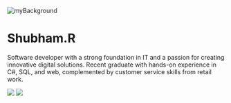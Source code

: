 ![myBackground](https://github.com/user-attachments/assets/be7b57f1-b6c8-46ec-ac63-4f602516c18d)

<h1>Shubham.R</h1>
<p>Software developer with a strong foundation in IT and a passion for creating innovative digital solutions. Recent graduate with hands-on experience in C#, SQL, and web, complemented by customer service skills from retail work.</p>


<a href="https://www.linkedin.com/in/shubham-rangra-558146239/" target="_blank"><img src="https://img.icons8.com/?size=100&id=IuI5Yd3J3qcC&format=png&color=FAB005"/></a>
<a href="https://x.com/Shub_r16"><img src="https://img.icons8.com/?size=100&id=8RAOGCjHC5I3&format=png&color=FAB005"/></a>
